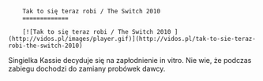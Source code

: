 
        Tak to się teraz robi / The Switch 2010 
        =============
        
        [![Tak to się teraz robi / The Switch 2010 ](http://vidos.pl/images/player.gif)](http://vidos.pl/tak-to-sie-teraz-robi-the-switch-2010)
        
        
 Singielka Kassie decyduje się na zapłodnienie in vitro. Nie wie, że podczas zabiegu dochodzi do zamiany probówek dawcy. 
    